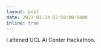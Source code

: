 ```yaml
---
layout: post
date: 2023-03-23 07:59:00-0400
inline: true
---
```


I attened UCL AI Center Hackathon.
